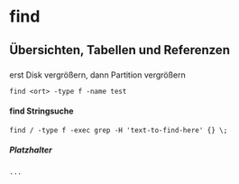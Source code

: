# find 

## Übersichten, Tabellen und Referenzen 

### 

erst Disk vergrößern,
dann Partition vergrößern

```
find <ort> -type f -name test
```
#### find Stringsuche 

```
find / -type f -exec grep -H 'text-to-find-here' {} \;
```

##### Platzhalter
```
...
```
